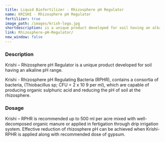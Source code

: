 ```yaml
---
title: Liquid Biofertilizer - Rhizosphere pH Regulator
name: KRISHI - Rhizosphere pH Regulator
fertilizer: true
image_path: /images/krish-logo.jpg
shortdescription: is a unique product developed for soil having an alkaline pH range.
link: Rhizosphere-pH-Regulator/
new_window: false
---
```

### Description
Krishi – Rhizosphere pH Regulator is a unique product developed for soil having an alkaline
pH range.

Krishi - Rhizosphere pH Regulating Bacteria (RPHR), contains a consortia of bacteria,
(Thiobacillus sp; CFU = 2 x 10 9 per ml), which are capable of producing organic sulphuric
acid and reducing the pH of soil at the rhizosphere.

### Dosage
Krishi – RPHR is recommended up to 500 ml per acre mixed with well-decomposed
organic manure or applied in fertigation through drip irrigation system. Effective reduction of
rhizosphere pH can be achieved when Krishi- RPHR is applied along with recommended
dose of gypsum.
